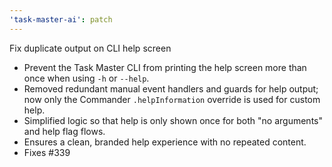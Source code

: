 ```yaml
---
'task-master-ai': patch
---
```


Fix duplicate output on CLI help screen

- Prevent the Task Master CLI from printing the help screen more than once when using `-h` or `--help`.
- Removed redundant manual event handlers and guards for help output; now only the Commander `.helpInformation` override is used for custom help.
- Simplified logic so that help is only shown once for both "no arguments" and help flag flows.
- Ensures a clean, branded help experience with no repeated content.
- Fixes #339
